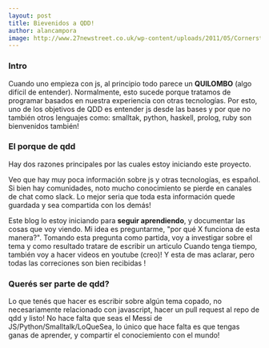```yaml
---
layout: post 
title: Bievenidos a QDD!
author: alancampora
image: http://www.27newstreet.co.uk/wp-content/uploads/2011/05/Cornerstone-bookshop.jpg
---
```


### Intro

Cuando uno empieza con js, al principio todo parece un **QUILOMBO** (algo difícil de entender). Normalmente, esto sucede  porque tratamos de programar basados en nuestra experiencia con otras tecnologías. Por esto, uno de los objetivos de QDD  es entender js desde las bases y por que no también otros lenguajes como:  smalltak, python, haskell, prolog, ruby son bienvenidos también!

### El porque de qdd

Hay dos razones principales por las cuales estoy iniciando este proyecto. 

Veo que hay muy poca información sobre js y otras tecnologías, es español. Si bien hay comunidades, noto mucho conocimiento se pierde en canales de chat como  slack. Lo mejor seria que toda esta información quede guardada y sea compartida con los demás!

Este blog lo estoy iniciando para **seguir aprendiendo**, y documentar las cosas que voy viendo. Mi idea es preguntarme, "por qué X funciona de esta manera?". Tomando esta pregunta como partida, voy a investigar sobre el tema y como resultado tratare de escribir un articulo  Cuando tenga tiempo, también voy a hacer videos en youtube (creo)! Y esta de mas aclarar, pero todas las correciones son bien recibidas !

### Querés ser parte de qdd? 

Lo que tenés que hacer es escribir sobre algún tema copado, no necesariamente relacionado con javascript, hacer un pull request al repo de qdd y listo! No hace falta que seas el Messi de JS/Python/Smalltalk/LoQueSea, lo único que hace falta es que tengas ganas de aprender, y compartir el conociemiento con el mundo! 

